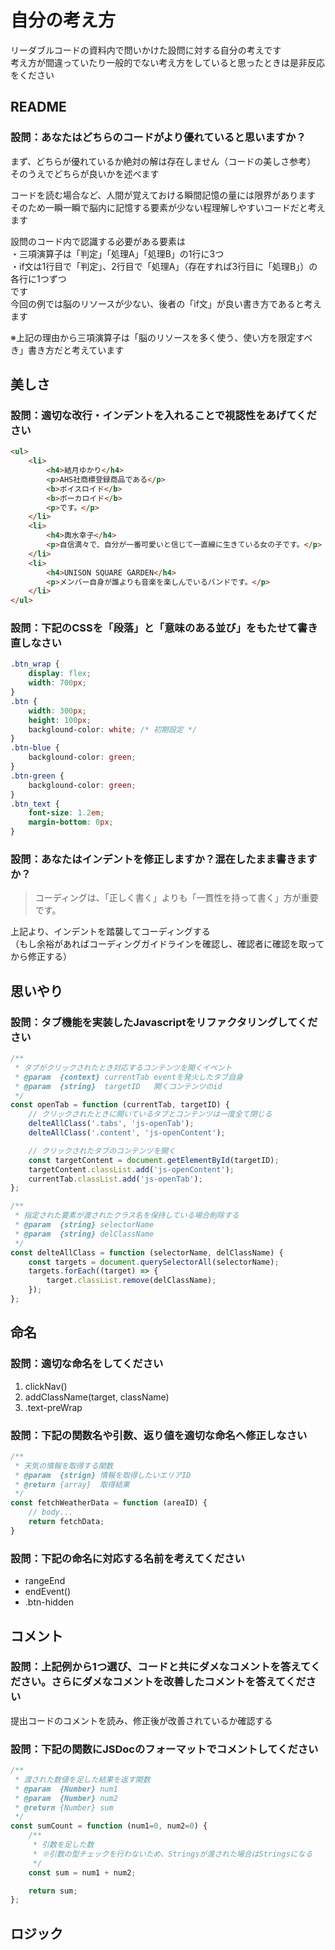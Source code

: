 # 自分の考え方
リーダブルコードの資料内で問いかけた設問に対する自分の考えです<br>
考え方が間違っていたり一般的でない考え方をしていると思ったときは是非反応をください

## README
### 設問：あなたはどちらのコードがより優れていると思いますか？
まず、どちらが優れているか絶対の解は存在しません（コードの美しさ参考）<br>
そのうえでどちらが良いかを述べます

コードを読む場合など、人間が覚えておける瞬間記憶の量には限界があります<br>
そのため一瞬一瞬で脳内に記憶する要素が少ない程理解しやすいコードだと考えます<br>

設問のコード内で認識する必要がある要素は<br>
・三項演算子は「判定」「処理A」「処理B」の1行に3つ<br>
・if文は1行目で「判定」、2行目で「処理A」（存在すれば3行目に「処理B」）の各行に1つずつ<br>
です<br>
今回の例では脳のリソースが少ない、後者の「if文」が良い書き方であると考えます

※上記の理由から三項演算子は「脳のリソースを多く使う、使い方を限定すべき」書き方だと考えています

## 美しさ
### 設問：適切な改行・インデントを入れることで視認性をあげてください

```HTML
<ul>
    <li>
        <h4>結月ゆかり</h4>
        <p>AHS社商標登録商品である</p>
        <b>ボイスロイド</b>
        <b>ボーカロイド</b>
        <p>です。</p>
    </li>
    <li>
        <h4>輿水幸子</h4>
        <p>自信満々で、自分が一番可愛いと信じて一直線に生きている女の子です。</p>
    </li>
    <li>
        <h4>UNISON SQUARE GARDEN</h4>
        <p>メンバー自身が誰よりも音楽を楽しんでいるバンドです。</p>
    </li>
</ul>
```

### 設問：下記のCSSを「段落」と「意味のある並び」をもたせて書き直しなさい

```CSS
.btn_wrap {
    display: flex;
    width: 700px;
}
.btn {
    width: 300px;
    height: 100px;
    backglound-color: white; /* 初期設定 */
}
.btn-blue {
    backglound-color: green;
}
.btn-green {
    backglound-color: green;
}
.btn_text {
    font-size: 1.2em;
    margin-bottom: 0px;
}
```

### 設問：あなたはインデントを修正しますか？混在したまま書きますか？

> コーディングは、「正しく書く」よりも「一貫性を持って書く」方が重要です。

上記より、インデントを踏襲してコーディングする<br>
（もし余裕があればコーディングガイドラインを確認し、確認者に確認を取ってから修正する）
## 思いやり
### 設問：タブ機能を実装したJavascriptをリファクタリングしてください

```Javascript
/**
 * タブがクリックされたとき対応するコンテンツを開くイベント
 * @param  {context} currentTab eventを発火したタブ自身
 * @param  {string}  targetID   開くコンテンツのid
 */
const openTab = function (currentTab, targetID) {
    // クリックされたときに開いているタブとコンテンツは一度全て閉じる
    delteAllClass('.tabs', 'js-openTab');
    delteAllClass('.content', 'js-openContent');

    // クリックされたタブのコンテンツを開く
    const targetContent = document.getElementById(targetID);
    targetContent.classList.add('js-openContent');
    currentTab.classList.add('js-openTab');
};

/**
 * 指定された要素が渡されたクラス名を保持している場合削除する
 * @param  {string} selectorName
 * @param  {string} delClassName
 */
const delteAllClass = function (selectorName, delClassName) {
    const targets = document.querySelectorAll(selectorName);
    targets.forEach((target) => {
        target.classList.remove(delClassName);
    });
};
```

## 命名
### 設問：適切な命名をしてください

1. clickNav()
1. addClassName(target, className)
1. .text-preWrap

### 設問：下記の関数名や引数、返り値を適切な命名へ修正しなさい

```Javascript
/**
 * 天気の情報を取得する関数
 * @param  {strign} 情報を取得したいエリアID
 * @return {array}  取得結果
 */
const fetchWeatherData = function (areaID) {
    // body...
    return fetchData;
}
```

### 設問：下記の命名に対応する名前を考えてください

- rangeEnd
- endEvent()
- .btn-hidden

## コメント
### 設問：上記例から1つ選び、コードと共にダメなコメントを答えてください。さらにダメなコメントを改善したコメントを答えてください
提出コードのコメントを読み、修正後が改善されているか確認する

### 設問：下記の関数にJSDocのフォーマットでコメントしてください

```Javascript
/**
 * 渡された数値を足した結果を返す関数
 * @param  {Number} num1
 * @param  {Number} num2
 * @return {Number} sum
 */
const sumCount = function (num1=0, num2=0) {
    /**
     * 引数を足した数
     * ※引数の型チェックを行わないため、Stringsが渡された場合はStringsになる
     */
    const sum = num1 + num2;

    return sum;
};
```

## ロジック